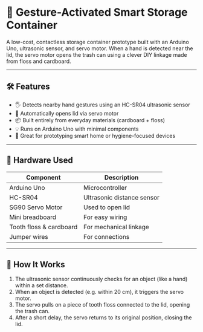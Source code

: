 # 🤖 Gesture-Activated Smart Storage Container

A low-cost, contactless storage container prototype built with an Arduino Uno, ultrasonic sensor, and servo motor. When a hand is detected near the lid, the servo motor opens the trash can using a clever DIY linkage made from floss and cardboard.

---

## 🛠️ Features

- 🖐️ Detects nearby hand gestures using an HC-SR04 ultrasonic sensor
- 🔄 Automatically opens lid via servo motor
- 📦 Built entirely from everyday materials (cardboard + floss)
- 💡 Runs on Arduino Uno with minimal components
- 🧪 Great for prototyping smart home or hygiene-focused devices

---

## 🔌 Hardware Used

| Component           | Description                  |
|--------------------|------------------------------|
| Arduino Uno         | Microcontroller              |
| HC-SR04             | Ultrasonic distance sensor   |
| SG90 Servo Motor    | Used to open lid             |
| Mini breadboard     | For easy wiring              |
| Tooth floss & cardboard | For mechanical linkage |
| Jumper wires        | For connections              |

---

## 🧠 How It Works

1. The ultrasonic sensor continuously checks for an object (like a hand) within a set distance.
2. When an object is detected (e.g. within 20 cm), it triggers the servo motor.
3. The servo pulls on a piece of tooth floss connected to the lid, opening the trash can.
4. After a short delay, the servo returns to its original position, closing the lid.
